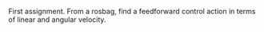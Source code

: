 First assignment.
From a rosbag, find a feedforward control action in terms of linear and angular velocity.
